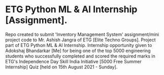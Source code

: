 # ETG Python ML &amp; AI Internship [Assignment].

Repo created to submit 'Inventory Management System' assignment/mini project code to Mr. Ashish Jangra of ETG [Elite Techno Groups].
Project part of ETG Python ML & AI Internship.
Internship opportunity given to Adokshaj Bhandarkar [Me] for being one of the top 5000 engineering students who successfully completed and scored the required marks in ETG's Independence Day Skill India Initiative [5000 Free Summer Internship] Quiz [held on 15th August 2021 - Sunday].
